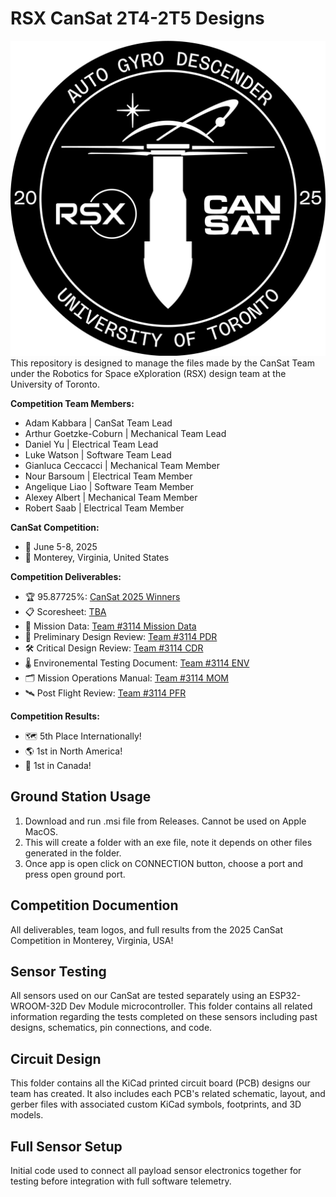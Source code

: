# RSX CanSat 2T4-2T5 Designs
![mission_patch](competition_documentation/team_assets/mission_patch.png)
This repository is designed to manage the files made by the CanSat Team under the Robotics for Space eXploration (RSX) design team at the University of Toronto. 

**Competition Team Members:**
- Adam Kabbara | CanSat Team Lead
- Arthur Goetzke-Coburn | Mechanical Team Lead
- Daniel Yu | Electrical Team Lead
- Luke Watson | Software Team Lead
- Gianluca Ceccacci | Mechanical Team Member
- Nour Barsoum | Electrical Team Member
- Angelique Liao | Software Team Member
- Alexey Albert | Mechanical Team Member
- Robert Saab | Electrical Team Member

**CanSat Competition:**
- 📅 June 5-8, 2025
- 📍 Monterey, Virginia, United States

**Competition Deliverables:**
- 🏆 95.87725%: [CanSat 2025 Winners](https://cansatcompetition.com/winners.html)
- 📋 Scoresheet: [TBA]()
- 💾 Mission Data: [Team #3114 Mission Data](competition_documentation/3114_mission_data_cansat_2025.csv.xlsx)
- 📝 Preliminary Design Review: [Team #3114 PDR](competition_documentation/deliverables/Cansat2025_3114_PDR.pdf)
- 🛠️ Critical Design Review: [Team #3114 CDR](competition_documentation/deliverables/Cansat2025_3114_CDR.pdf)
- 🌡️ Environemental Testing Document: [Team #3114 ENV](competition_documentation/deliverables/Cansat2025_3114_Mission_Operations_Manual.pdf)
- 🗂️ Mission Operations Manual: [Team #3114 MOM](competition_documentation/deliverables/Cansat2025_3114_Mission_Operations_Manual.pdf)
- 🛰️ Post Flight Review: [Team #3114 PFR](competition_documentation/deliverables/Cansat2025_3114_PFR.pdf)

**Competition Results:**
- 🗺️ 5th Place Internationally!
- 🌎 1st in North America!
- 🍁 1st in Canada!

## Ground Station Usage
1. Download and run .msi file from Releases. Cannot be used on Apple MacOS.
2. This will create a folder with an exe file, note it depends on other files generated in the folder.
3. Once app is open click on CONNECTION button, choose a port and press open ground port.

## Competition Documention
All deliverables, team logos, and full results from the 2025 CanSat Competition in Monterey, Virginia, USA!

## Sensor Testing
All sensors used on our CanSat are tested separately using an ESP32-WROOM-32D Dev Module microcontroller. This folder contains all related information regarding the tests completed on these sensors including past designs, schematics, pin connections, and code.

## Circuit Design
This folder contains all the KiCad printed circuit board (PCB) designs our team has created. It also includes each PCB's related schematic, layout, and gerber files with associated custom KiCad symbols, footprints, and 3D models.

## Full Sensor Setup
Initial code used to connect all payload sensor electronics together for testing before integration with full software telemetry.
